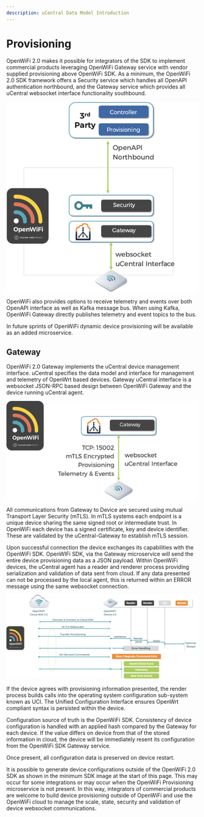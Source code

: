 ```yaml
---
description: uCentral Data Model Introduction
---
```


# Provisioning

OpenWiFi 2.0 makes it possible for integrators of the SDK to implement commercial products leveraging OpenWiFi Gateway service with vendor supplied provisioning above OpenWiFi SDK.
As a minimum, the OpenWiFi 2.0 SDK framework offers a Security service which handles all OpenAPI authentication northbound, and the Gateway service which provides all uCentral websocket interface functionality southbound.

![Minimum 2.0 SDK - Assumes DB is either SQLite or PGSql](<../../.gitbook/assets/image (28).png>)

OpenWiFi also provides options to receive telemetry and events over both OpenAPI interface as well as Kafka message bus. When using Kafka, OpenWiFi Gateway directly publishes telemetry and event topics to the bus.

In future sprints of OpenWiFi dynamic device provisioning will be available as an added microservice.

## Gateway

OpenWiFi 2.0 Gateway implements the uCentral device management interface. uCentral specifies the data model and interface for management and telemetry of OpenWrt based devices.
Gateway uCentral interface is a websocket JSON-RPC based design between OpenWiFi Gateway and the device running uCentral agent.

![Southbound Interface to Devices](<../../.gitbook/assets/image (29).png>)

All communications from Gateway to Device are secured using mutual Transport Layer Security (mTLS). In mTLS systems each endpoint is a unique device sharing the same signed root or intermediate trust. In OpenWiFi each device has a signed certificate, key and device identifier. These are validated by the uCentral-Gateway to establish mTLS session.

Upon successful connection the device exchanges its capabilities with the OpenWiFi SDK. OpenWIFi SDK, via the Gateway microservice will send the entire device provisioning data as a JSON payload.
Within OpenWiFi devices, the uCentral agent has a reader and renderer process providing serialization and validation of data sent from cloud.
If any data presented can not be processed by the local agent, this is returned within an ERROR message using the same websocket connection.

![High Level SDK Gateway to uCentral Agent](<../../.gitbook/assets/image (22) (1).png>)

If the device agrees with provisioning information presented, the render process builds calls into the operating system configuration sub-system known as UCI. The Unified Configuration Interface ensures OpenWrt compliant syntax is persisted within the device.

Configuration source of truth is the OpenWiFi SDK. Consistency of device configuration is handled with an applied hash compared by the Gateway for each device. If the value differs on device from that of the stored information in cloud, the device will be immediately resent its configuration from the OpenWiFi SDK Gateway service.

Once present, all configuration data is preserved on device restart.

It is possible to generate device configurations outside of the OpenWiFi 2.0 SDK as shown in the minimum SDK image at the start of this page. This may occur for some integrations or may occur when the OpenWiFi Provisioning microservice is not present. In this way, integrators of commercial products are welcome to build device provisioning outside of OpenWiFi and use the OpenWiFi cloud to manage the scale, state, security and validation of device websocket communications.
